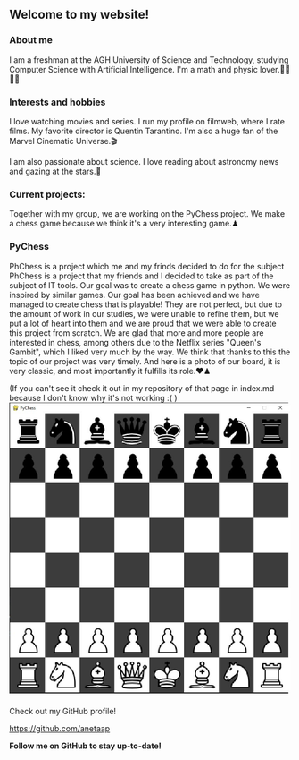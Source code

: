 ## Welcome to my website!

### About me

I am a freshman at the AGH University of Science and Technology, studying Computer Science with Artificial Intelligence. I'm a math and physic lover.👩‍💻👩‍🚀 

### Interests and hobbies

I love watching movies and series. I run my profile on filmweb, where I rate films. My favorite director is Quentin Tarantino. I'm also a huge fan of the Marvel Cinematic Universe.🎬

I am also passionate about science. I love reading about astronomy news and gazing at the stars.🚀

### Current projects:

Together with my group, we are working on the PyChess project. We make a chess game because we think it's a very interesting game.♟

### PyChess

PhChess is a project which me and my frinds decided to do for the subject PhChess is a project that my friends and I decided to take as part of the subject of IT tools. Our goal was to create a chess game in python. We were inspired by similar games. Our goal has been achieved and we have managed to create chess that is playable! They are not perfect, but due to the amount of work in our studies, we were unable to refine them, but we put a lot of heart into them and we are proud that we were able to create this project from scratch.
We are glad that more and more people are interested in chess, among others due to the Netflix series "Queen's Gambit", which I liked very much by the way. We think that thanks to this the topic of our project was very timely.
And here is a photo of our board, it is very classic, and most importantly it fulfills its role.♥♟

(If you can't see it check it out in my repository of that page in index.md because I don't know why it's not working :( )
![](https://github.com/anetaap/anetaap.github.io/blob/main/Pychess.jpg?raw=true)

Check out my GitHub profile!

https://github.com/anetaap


**Follow me on GitHub to stay up-to-date!**

